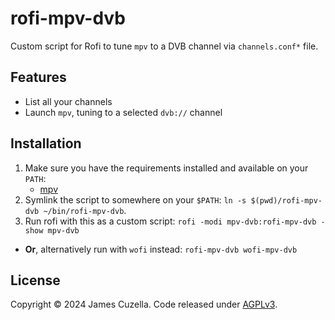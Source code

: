 # rofi-mpv-dvb

Custom script for Rofi to tune `mpv` to a DVB channel via `channels.conf*` file.

## Features

* List all your channels
* Launch `mpv`, tuning to a selected `dvb://` channel

## Installation

1. Make sure you have the requirements installed and available on your `PATH`:
   - [mpv](https://github.com/mpv-player/mpv)
2. Symlink the script to somewhere on your `$PATH`: `ln -s $(pwd)/rofi-mpv-dvb ~/bin/rofi-mpv-dvb`.
3. Run rofi with this as a custom script: `rofi -modi mpv-dvb:rofi-mpv-dvb -show mpv-dvb`
  - **Or**, alternatively run with `wofi` instead: `rofi-mpv-dvb wofi-mpv-dvb`

## License

Copyright © 2024 James Cuzella. Code released under [AGPLv3](LICENSE).
